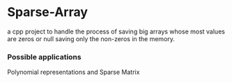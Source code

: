 # Sparse-Array
a cpp project to handle the process of saving big arrays whose most values are zeros or null saving only the non-zeros in the memory.

### Possible applications
Polynomial representations and Sparse Matrix
